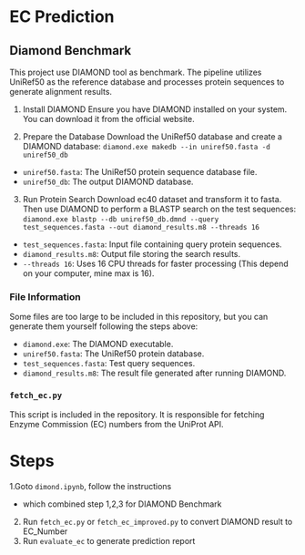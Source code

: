 # EC Prediction

## Diamond Benchmark

This project use DIAMOND tool as benchmark. The pipeline utilizes UniRef50 as the reference database and processes protein sequences to generate alignment results.

1. Install DIAMOND
   Ensure you have DIAMOND installed on your system. You can download it from the official website.

2. Prepare the Database
   Download the UniRef50 database and create a DIAMOND database:
   `diamond.exe makedb --in uniref50.fasta -d uniref50_db`

- `uniref50.fasta`: The UniRef50 protein sequence database file.
- `uniref50_db`: The output DIAMOND database.

3. Run Protein Search
   Download ec40 dataset and transform it to fasta. Then use DIAMOND to perform a BLASTP search on the test sequences:
   `diamond.exe blastp --db uniref50_db.dmnd --query test_sequences.fasta --out diamond_results.m8 --threads 16`

- `test_sequences.fasta`: Input file containing query protein sequences.
- `diamond_results.m8`: Output file storing the search results.
- `--threads 16`: Uses 16 CPU threads for faster processing (This depend on your computer, mine max is 16).

### File Information

Some files are too large to be included in this repository, but you can generate them yourself following the steps above:

- `diamond.exe`: The DIAMOND executable.
- `uniref50.fasta`: The UniRef50 protein database.
- `test_sequences.fasta`: Test query sequences.
- `diamond_results.m8`: The result file generated after running DIAMOND.

### `fetch_ec.py`

This script is included in the repository. It is responsible for fetching Enzyme Commission (EC) numbers from the UniProt API.

# Steps

1.Goto `dimond.ipynb`, follow the instructions
  + which combined step 1,2,3 for DIAMOND Benchmark
2. Run `fetch_ec.py` or `fetch_ec_improved.py` to convert DIAMOND result to EC_Number
3. Run `evaluate_ec` to generate prediction report
